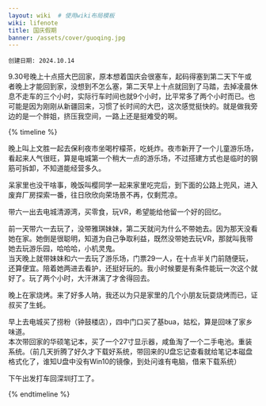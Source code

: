 ```yaml
---
layout: wiki  # 使用wiki布局模板
wiki: lifenote
title: 国庆假期
banner: /assets/cover/guoqing.jpg
--- 
```

`创建日期: 2024.10.14`

9.30号晚上十点搭大巴回家，原本想着国庆会很塞车，起码得塞到第二天下午或者晚上才能回到家，没想到不怎么塞，第二天早上十点就回到了马踏，去掉凌晨休息不走车的三个小时，实际行车时间也就9个小时，比平常多了两个小时而已。也可能是因为刚刚从新疆回来，习惯了长时间的大巴，这次感觉挺快的。就是做我旁边的是一个胖姐，挤压我空间，一路上还是挺难受的啊。

{% timeline %}

<!-- node 2024.10.01 -->
晚上叫上文胜一起去保利夜市坐喝柠檬茶，吃蚝炸。夜市新开了一个儿童游乐场，看起来人气很旺，算是电城第一个稍大一点的游乐场，不过搭建方式也是临时的钢筋可拆卸，不知道能经营多久。

<!-- node 2024.10.02 -->
呆家里也没干啥事，晚饭叫樱同学一起来家里吃完后，到下面的公路上兜风，进入废弃厂房探索一番，往日欣欣向荣场景不再，仅剩荒凉。

<!-- node 2024.10.03 -->
带六一出去电城清源湾，买零食，玩VR，希望能给他留一个好的回忆。

<!-- node 2024.10.04 -->
前一天带六一去玩了，没带雅琪妹妹，第二天就问为什么不带她去。因为那天没看她在家。她倒是很聪明，知道为自己争取利益，既然没带她去玩VR，那就叫我带她去玩游乐园，哈哈哈，小机灵鬼。  
当天晚上就带妹妹和六一去玩了游乐场，门票29一人，在十点半关门前随便玩，还算便宜。陪着她两进去看护，还挺好玩的。我小时候要是有条件能玩一次这个就好了。玩了两个小时，大汗淋漓了才舍得回去。

<!-- node 2024.10.05 -->
晚上在家烧烤。来了好多人呐，我还以为只是家里的几个小朋友玩耍烧烤而已，证叔买了生蚝。

<!-- node 2024.10.06 -->
早上去电城买了捞粉（钟鼓楼店），四中门口买了基bua，姑松，算是回味了家乡味道。   
本次带回家的华硕笔记本，买了一个27寸显示器，咸鱼淘了一个二手电池。重装系统。（前几天折腾了好久才下载好系统，带回来的U盘忘记查看就给笔记本磁盘格式化了，谁知U盘中没有Win10的镜像，到处问谁有电脑，借来下载系统）

<!-- node 2024.10.07 -->
下午出发打车回深圳打工了。

{% endtimeline %}
